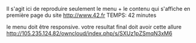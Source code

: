 Il s'agit ici de reproduire seulement le menu + le contenu qui s'affiche en première page du site http://www.42.fr 
TEMPS: 42 minutes

le menu doit être responsive.
votre resultat final doit avoir cette allure http://105.235.124.82/owncloud/index.php/s/SXUz1pZSmqN3xM6
